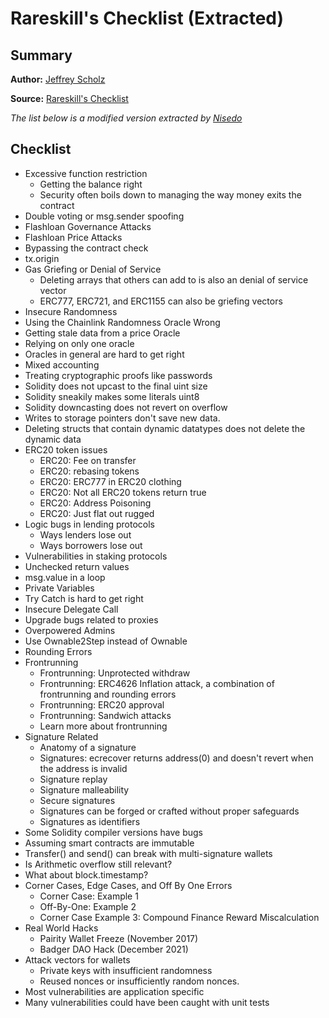 # Rareskill's Checklist (Extracted)

## Summary

**Author:**
[Jeffrey Scholz](https://www.linkedin.com/in/jeffreyscholz)

**Source:**
[Rareskill's Checklist](https://www.rareskills.io/post/smart-contract-security)

_The list below is a modified version extracted by [Nisedo](https://twitter.com/nisedo_)_

## Checklist

- Excessive function restriction
  - Getting the balance right
  - Security often boils down to managing the way money exits the contract
- Double voting or msg.sender spoofing
- Flashloan Governance Attacks
- Flashloan Price Attacks
- Bypassing the contract check
- tx.origin
- Gas Griefing or Denial of Service
  - Deleting arrays that others can add to is also an denial of service vector
  - ERC777, ERC721, and ERC1155 can also be griefing vectors
- Insecure Randomness
- Using the Chainlink Randomness Oracle Wrong
- Getting stale data from a price Oracle
- Relying on only one oracle
- Oracles in general are hard to get right
- Mixed accounting
- Treating cryptographic proofs like passwords
- Solidity does not upcast to the final uint size
- Solidity sneakily makes some literals uint8
- Solidity downcasting does not revert on overflow
- Writes to storage pointers don't save new data.
- Deleting structs that contain dynamic datatypes does not delete the dynamic data
- ERC20 token issues
  - ERC20: Fee on transfer
  - ERC20: rebasing tokens
  - ERC20: ERC777 in ERC20 clothing
  - ERC20: Not all ERC20 tokens return true
  - ERC20: Address Poisoning
  - ERC20: Just flat out rugged
- Logic bugs in lending protocols
  - Ways lenders lose out
  - Ways borrowers lose out
- Vulnerabilities in staking protocols
- Unchecked return values
- msg.value in a loop
- Private Variables
- Try Catch is hard to get right
- Insecure Delegate Call
- Upgrade bugs related to proxies
- Overpowered Admins
- Use Ownable2Step instead of Ownable
- Rounding Errors
- Frontrunning
  - Frontrunning: Unprotected withdraw
  - Frontrunning: ERC4626 Inflation attack, a combination of frontrunning and rounding errors
  - Frontrunning: ERC20 approval
  - Frontrunning: Sandwich attacks
  - Learn more about frontrunning
- Signature Related
  - Anatomy of a signature
  - Signatures: ecrecover returns address(0) and doesn't revert when the address is invalid
  - Signature replay
  - Signature malleability
  - Secure signatures
  - Signatures can be forged or crafted without proper safeguards
  - Signatures as identifiers
- Some Solidity compiler versions have bugs
- Assuming smart contracts are immutable
- Transfer() and send() can break with multi-signature wallets
- Is Arithmetic overflow still relevant?
- What about block.timestamp?
- Corner Cases, Edge Cases, and Off By One Errors
  - Corner Case: Example 1
  - Off-By-One: Example 2
  - Corner Case Example 3: Compound Finance Reward Miscalculation
- Real World Hacks
  - Pairity Wallet Freeze (November 2017)
  - Badger DAO Hack (December 2021)
- Attack vectors for wallets
  - Private keys with insufficient randomness
  - Reused nonces or insufficiently random nonces.
- Most vulnerabilities are application specific
- Many vulnerabilities could have been caught with unit tests
